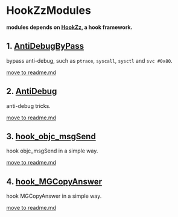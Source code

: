 # HookZzModules

**modules depends on [HookZz](https://github.com/jmpews/HookZz), a hook framework.**

## 1. [AntiDebugByPass](./AntiDebugBypass)

bypass anti-debug, such as `ptrace`, `syscall`, `sysctl` and `svc #0x80`.

[move to readme.md](./AntiDebugBypass)

## 2. [AntiDebug](./AntiDebug)

anti-debug tricks.

[move to readme.md](./AntiDebugBypass)

## 3. [hook_objc_msgSend](./hook_objc_msgSend)

hook objc_msgSend in a simple way.

[move to readme.md](./hook_objc_msgSend)

## 4. [hook_MGCopyAnswer](./hook_MGCopyAnswer)

hook MGCopyAnswer in a simple way.

[move to readme.md](./hook_MGCopyAnswer)